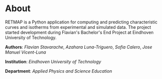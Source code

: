 # About

RETMAP is a Python application for computing and predicting characteristic curves and 
isotherms from experimental and simulated data. The project started development during 
Flavian's Bachelor's End Project at Eindhoven University of Technology. 

**Authors**: _Flavian Stavarache_, _Azahara Luna-Triguero_, _Sofia Calero_, 
_Jose Manuel Vicent-Luna_

**Institution**: _Eindhoven University of Technology_

**Department**: _Applied Physics and Science Education_





